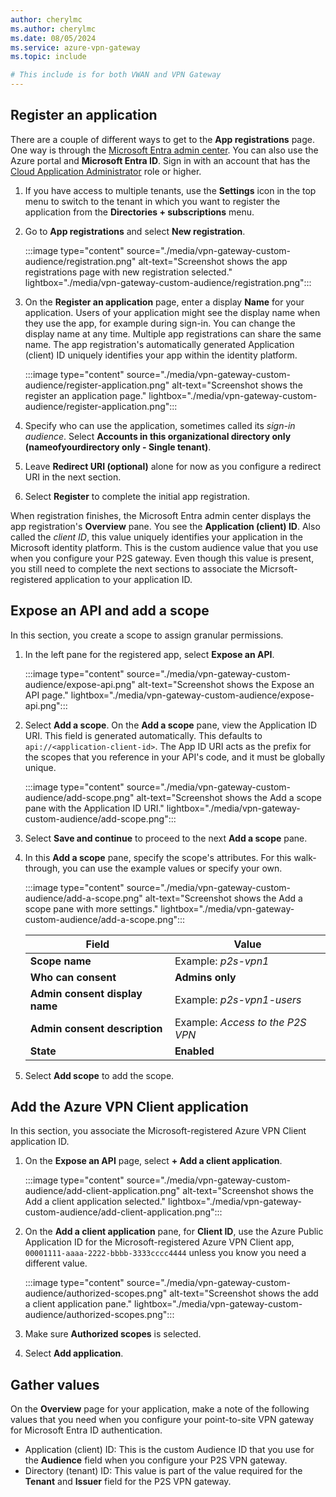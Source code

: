 ```yaml
---
author: cherylmc
ms.author: cherylmc
ms.date: 08/05/2024
ms.service: azure-vpn-gateway
ms.topic: include

# This include is for both VWAN and VPN Gateway
---
```


## Register an application

There are a couple of different ways to get to the **App registrations** page. One way is through the [Microsoft Entra admin center](https://entra.microsoft.com). You can also use the Azure portal and **Microsoft Entra ID**. Sign in with an account that has the [Cloud Application Administrator](/entra/identity/role-based-access-control/permissions-reference#cloud-application-administrator) role or higher.

1. If you have access to multiple tenants, use the **Settings** icon in the top menu to switch to the tenant in which you want to register the application from the **Directories + subscriptions** menu.
1. Go to **App registrations** and select **New registration**.

   :::image type="content" source="./media/vpn-gateway-custom-audience/registration.png" alt-text="Screenshot shows the app registrations page with new registration selected." lightbox="./media/vpn-gateway-custom-audience/registration.png":::
1. On the **Register an application** page, enter a display **Name** for your application. Users of your application might see the display name when they use the app, for example during sign-in. You can change the display name at any time. Multiple app registrations can share the same name. The app registration's automatically generated Application (client) ID uniquely identifies your app within the identity platform.

   :::image type="content" source="./media/vpn-gateway-custom-audience/register-application.png" alt-text="Screenshot shows the register an application page." lightbox="./media/vpn-gateway-custom-audience/register-application.png":::
1. Specify who can use the application, sometimes called its *sign-in audience*. Select **Accounts in this organizational directory only (nameofyourdirectory only - Single tenant)**.
1. Leave **Redirect URI (optional)** alone for now as you configure a redirect URI in the next section.
1. Select **Register** to complete the initial app registration.

When registration finishes, the Microsoft Entra admin center displays the app registration's **Overview** pane. You see the **Application (client) ID**. Also called the *client ID*, this value uniquely identifies your application in the Microsoft identity platform. This is the custom audience value that you use when you configure your P2S gateway. Even though this value is present, you still need to complete the next sections to associate the Micrsoft-registered application to your application ID.

## Expose an API and add a scope

In this section, you create a scope to assign granular permissions.

1. In the left pane for the registered app, select **Expose an API**.

   :::image type="content" source="./media/vpn-gateway-custom-audience/expose-api.png" alt-text="Screenshot shows the Expose an API page." lightbox="./media/vpn-gateway-custom-audience/expose-api.png":::
1. Select **Add a scope**. On the **Add a scope** pane, view the Application ID URI. This field is generated automatically. This defaults to `api://<application-client-id>`. The App ID URI acts as the prefix for the scopes that you reference in your API's code, and it must be globally unique.

   :::image type="content" source="./media/vpn-gateway-custom-audience/add-scope.png" alt-text="Screenshot shows the Add a scope pane with the Application ID URI." lightbox="./media/vpn-gateway-custom-audience/add-scope.png":::

1. Select **Save and continue** to proceed to the next **Add a scope** pane.
1. In this **Add a scope** pane, specify the scope's attributes. For this walk-through, you can use the example values or specify your own.

   :::image type="content" source="./media/vpn-gateway-custom-audience/add-a-scope.png" alt-text="Screenshot shows the Add a scope pane with more settings." lightbox="./media/vpn-gateway-custom-audience/add-a-scope.png":::

    | Field |  Value |
    |-------|---------|
    | **Scope name** | Example: *p2s-vpn1* |
    | **Who can consent** | **Admins only** |
    | **Admin consent display name** | Example: *p2s-vpn1-users* |
    | **Admin consent description** | Example: *Access to the P2S VPN* |
    | **State** | **Enabled** |

1. Select **Add scope** to add the scope.

## Add the Azure VPN Client application

In this section, you associate the Microsoft-registered Azure VPN Client application ID.

1. On the **Expose an API** page, select **+ Add a client application**.

   :::image type="content" source="./media/vpn-gateway-custom-audience/add-client-application.png" alt-text="Screenshot shows the Add a client application selected." lightbox="./media/vpn-gateway-custom-audience/add-client-application.png":::
1. On the **Add a client application** pane, for **Client ID**, use the Azure Public Application ID for the Microsoft-registered Azure VPN Client app, `00001111-aaaa-2222-bbbb-3333cccc4444` unless you know you need a different value.

   :::image type="content" source="./media/vpn-gateway-custom-audience/authorized-scopes.png" alt-text="Screenshot shows the add a client application pane." lightbox="./media/vpn-gateway-custom-audience/authorized-scopes.png":::
1. Make sure **Authorized scopes** is selected.
1. Select **Add application**.

## Gather values

On the **Overview** page for your application, make a note of the following values that you need when you configure your point-to-site VPN gateway for Microsoft Entra ID authentication.

* Application (client) ID: This is the custom Audience ID that you use for the **Audience** field when you configure your P2S VPN gateway.
* Directory (tenant) ID: This value is part of the value required for the **Tenant** and **Issuer** field for the P2S VPN gateway.
